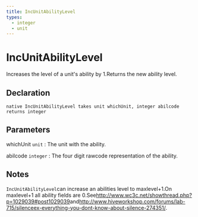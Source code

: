 ```yaml
---
title: IncUnitAbilityLevel
types:
  - integer
  - unit
---
```


# IncUnitAbilityLevel
Increases the level of a unit's ability by 1.Returns the new ability level.

## Declaration

```jass
native IncUnitAbilityLevel takes unit whichUnit, integer abilcode returns integer
```

## Parameters
whichUnit `unit`
: The unit with the ability.

abilcode `integer`
: The four digit rawcode representation of the ability.

## Notes 
`IncUnitAbilityLevel`can increase an abilities level to maxlevel+1.On maxlevel+1 all ability fields are 0.See<http://www.wc3c.net/showthread.php?p=1029039#post1029039>and<http://www.hiveworkshop.com/forums/lab-715/silenceex-everything-you-dont-know-about-silence-274351/>.

